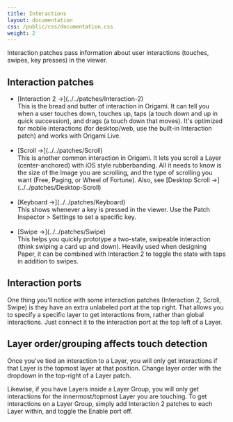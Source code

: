 ```yaml
---
title: Interactions
layout: documentation
css: /public/css/documentation.css
weight: 2
---
```


Interaction patches pass information about user interactions (touches, swipes, key presses) in the viewer.

## Interaction patches
  <ul class="bulleted-list">
    <li>
      [Interaction 2 &rarr;](../../patches/Interaction-2)
      <br>
      This is the bread and butter of interaction in Origami. It can tell you when a user touches down, touches up, taps (a touch down and up in quick succession), and drags (a touch down that moves). It's optimized for mobile interactions (for desktop/web, use the built-in Interaction patch) and works with Origami Live.
      <br><br>
    </li>
    <li>
      [Scroll &rarr;](../../patches/Scroll)
      <br>
      This is another common interaction in Origami. It lets you scroll a Layer (center-anchored) with iOS style rubberbanding. All it needs to know is the size of the Image you are scrolling, and the type of scrolling you want (Free, Paging, or Wheel of Fortune). Also, see [Desktop Scroll &rarr;](../../patches/Desktop-Scroll)
      <br><br>
    <li>
      [Keyboard &rarr;](../../patches/Keyboard)
      <br>
      This shows whenever a key is pressed in the viewer. Use the Patch Inspector > Settings to set a specific key.
      <br><br>
    </li>
    <li>
      [Swipe &rarr;](../../patches/Swipe)
      <br>
      This helps you quickly prototype a two-state, swipeable interaction (think swiping a card up and down). Heavily used when designing Paper, it can be combined with Interaction 2 to toggle the state with taps in addition to swipes.
    </li>
  </ul>

## Interaction ports
One thing you'll notice with some interaction patches (Interaction 2, Scroll, Swipe) is they have an extra unlabeled port at the top right. That allows you to specify a specific layer to get interactions from, rather than global interactions. Just connect it to the interaction port at the top left of a Layer.

## Layer order/grouping affects touch detection
Once you've tied an interaction to a Layer, you will only get interactions if that Layer is the topmost layer at that position. Change layer order with the dropdown in the top-right of a Layer patch.

Likewise, if you have Layers inside a Layer Group, you will only get interactions for the innermost/topmost Layer you are touching. To get interactions on a Layer Group, simply add Interaction 2 patches to each Layer within, and toggle the Enable port off.